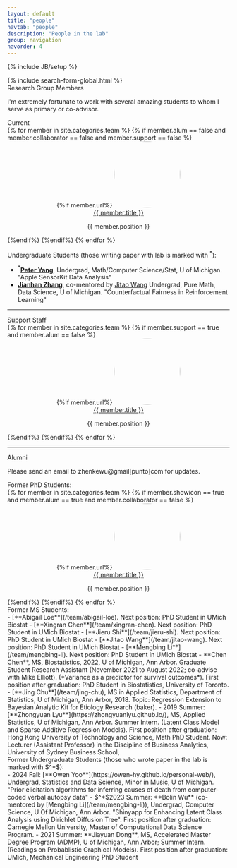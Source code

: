 ```yaml
---
layout: default
title: "people"
navtab: "people"
description: "People in the lab"
group: navigation
navorder: 4
---
```

{% include JB/setup %}

<style>
    img.photo{
          object-fit: cover;
          border-radius: 50%;
          object-position: 10% 10%; 
          width:150px;
          height:150px;
    }
</style>


<div>
{% include search-form-global.html %}
</div> 

<div class="smalltitle text-left">Research Group Members </div>
<div class="bigspacer"></div>

I'm extremely fortunate to work with several amazing students to whom I serve as primary or co-advisor. <br>

<div class="bigspacer"></div>
<div class="smalltitle text-left">Current </div>
<div class="bigspacer"></div>

<div class="row">
    {% for member in site.categories.team %}
    {% if member.alum == false and member.collaborator == false and member.support == false %}
    <div class="col-sm-3" style="text-align: center">
    {%if member.url%}
    <a href="{{ member.url }}"> <img class="photo" src="{{member.image}}"> </a> <br>
    <div class="head media-heading member-name"><a href="{{ member.url }}" class="off">{{ member.title }}</a></div>  
    <p class="note">{{ member.position }}</p>
    </div>
    {%endif%}
    {%endif%}
    {% endfor %}   
</div>

<div class="bigspacer"></div>

Undergraduate Students (those writing paper with lab is marked with $^*$):

- $^*$[**Peter Yang**](https://peteryang.xyz/), Undergrad, Math/Computer Science/Stat, U of Michigan. "Apple SensorKit Data Analysis"
- [**Jianhan Zhang**](https://www.linkedin.com/in/jianhan-zhang-175536231/), co-mentored by [Jitao Wang](/team/jitao-wang) Undergrad, Pure Math, Data Science, U of Michigan. "Counterfactual Fairness in Reinforcement Learning"

<div class="bigspacer"></div>

<hr/>
<div class="bigspacer"></div>
<div class="smalltitle text-left">Support Staff </div>
<div class="bigspacer"></div>

<div class="row">
    {% for member in site.categories.team %}
    {% if member.support == true and member.alum == false %}
    <div class="col-sm-3" style="text-align: center">
    {%if member.url%}
    <a href="{{ member.url }}"> <img class="photo" src="{{member.image}}"> </a> <br>
    <div class="head media-heading member-name"><a href="{{ member.url }}" class="off">{{ member.title }}</a></div>  
    <p class="note">{{ member.position }}</p>
    </div>
    {%endif%}
    {%endif%}
    {% endfor %}    
</div>

<div class="bigspacer"></div>


<hr/>
<div class="bigspacer"></div>
<div class="smalltitle text-left">Alumni </div>
<div class="bigspacer"></div>

Please send an email to zhenkewu@gmail[punto]com for updates.
<br>

<div class="bigspacer"></div>
<div class="smalltitle text-left">Former PhD Students: </div>
<div class="bigspacer"></div>

<div class="row">
    {% for member in site.categories.team %}
    {% if member.showicon == true and member.alum == true and member.collaborator == false %}
    <div class="col-sm-3" style="text-align: center">
    {%if member.url%}
    <a href="{{ member.url }}"> <img class="photo" src="{{member.image}}"> </a> <br>
    <div class="head media-heading member-name"><a href="{{ member.url }}" class="off">{{ member.title }}</a></div>  
    <p class="note">{{ member.position }}</p>
    </div>
    {%endif%}
    {%endif%}
    {% endfor %}    
</div>

<div class="bigspacer"></div>




<div class="bigspacer"></div>
<div class="smalltitle text-left">Former MS Students: </div>
<div class="bigspacer"></div>
- [**Abigail Loe**](/team/abigail-loe). Next position: PhD Student in UMich Biostat
- [**Xingran Chen**](/team/xingran-chen). Next position: PhD Student in UMich Biostat
- [**Jieru Shi**](/team/jieru-shi). Next position: PhD Student in UMich Biostat
- [**Jitao Wang**](/team/jitao-wang). Next position: PhD Student in UMich Biostat
- [**Mengbing Li**](/team/mengbing-li). Next position: PhD Student in UMich Biostat
- **Chen Chen**, MS, Biostatistics, 2022, U of Michigan, Ann Arbor. Graduate Student Research Assistant (November 2021 to August 2022; co-advise with Mike Elliott). (*Variance as a predictor for survival outcomes*). First position after graduation: PhD Student in Biostatistics, University of Toronto.
- [**Jing Chu**](/team/jing-chu), MS in Applied Statistics, Department of Statistics, U of Michigan, Ann Arbor, 2018. Topic: Regression Extension to Bayesian Analytic Kit for Etiology Research (baker).
- 2019 Summer: [**Zhongyuan Lyu**](https://zhongyuanlyu.github.io/), MS, Applied Statistics, U of Michigan, Ann Arbor. Summer Intern. (Latent Class Model and Sparse Additive Regression Models). First position after graduation: Hong Kong University of Technology and Science, Math PhD Student. Now: Lecturer (Assistant Professor) in the Discipline of Business Analytics, University of Sydney Business School,


<div class="bigspacer"></div>
<div class="smalltitle text-left">Former Undergraduate Students (those who wrote paper in the lab is marked with $^*$): </div>
<div class="bigspacer"></div>
- 2024 Fall: [**Owen Yoo**](https://owen-hy.github.io/personal-web/), Undergrad,  Statistics and Data Science, Minor in Music, U of Michigan. "Prior elicitation algorithms for inferring causes of death from computer-coded verbal autopsy data"
- $^*$2023 Summer: **Bolin Wu** (co-mentored by [Mengbing Li](/team/mengbing-li)), Undergrad, Computer Science, U Of Michigan, Ann Arbor. "Shinyapp for Enhancing Latent Class Analysis using Dirichlet Diffusion Tree". First position after graduation: Carnegie Mellon University, Master of Computational Data Science Program. 
- 2021 Summer: **Jiayuan Dong**, MS, Accelerated Master Degree Program (ADMP), U of Michigan, Ann Arbor; Summer Intern. (Readings on Probablistic Graphical Models). First position after graduation: UMich, Mechanical Engineering PhD Student


<!--
<div class="container">
<div class="smalltitle text-left">Research Group Members </div>
<div class="bigspacer"></div>
{% for member in site.categories.team %}
	{% if member.alum == false and member.collaborator == false %}
	    {% cycle 'add rows': '<div class="row">', '', '' %}
			<div class="col-md-9 memberbox">
				<div class="media">
	  				<a class="pull-left" href="{{ member.url }}">
	    				<img class="media-object member-photo" src="{{ member.image }}">
	  				</a>
	 			 	<div class="media-body">
	    				<div class="head media-heading member-name"><a href="{{ member.url }}" class="off">{{ member.title }}</a></div>
	    				<p class="note">{{ member.position }}</p>
						{% if member.cv %}		
						<div class="smallhead">
							CV
						</div>	
						<div class="pad-left note">
							<div class="smallspacer"></div>
							<i class="fa fa-file-text-o fa-fw"></i>			
							<a class="off" href="{{ member.cv }}">{{ member.cv | split: '/' | last }}</a>
						</div>		
						<div class="bigspacer"></div>		
						{% endif %}
	  				</div>
				</div>
	        </div>	  
	    {% cycle 'close rows': '', '', '</div><div class="bigspacer"></div>' %}
	{% endif %}
{% endfor %}
{% cycle 'close rows': '', '</div><div class="bigspacer"></div>', '</div><div class="bigspacer"></div>' %}
</div>

-->
<!--
<hr/>
<div class="title text-center">Collaborators </div>

<div class="container">
<div class="smalltitle text-left">Statisticians </div>
{% for member in site.categories.team %}
	{% if member.field == "stat" and member.collaborator == true %}
	    {% cycle 'add collaborator rows': '<div class="row">', '', '' %}
			<div class="col-md-4 memberbox">
				<div class="media">
	  				<a class="pull-left" href="{{ member.url }}">
	    				<img class="media-object member-photo" src="{{ member.image }}">
	  				</a>
	 			 	<div class="media-body">
	    				<div class="head media-heading member-name"><a href="{{ member.url }}" class="off">{{ member.title }}</a></div>
	    				<p class="note">{{ member.position }}</p>
	  				</div>
				</div>
	        </div>	  
	    {% cycle 'close collaborator rows': '', '', '</div><div class="bigspacer"></div>' %}
	{% endif %}
{% endfor %}
{% cycle 'close collaborator rows': '', '</div><div class="bigspacer"></div>', '</div><div class="bigspacer"></div>' %}
</div>

<div class="bigspacer"></div>
<hr/>
<div class="container">
<div class="smalltitle text-left">Scientists </div>
<div class="bigspacer"></div>

<div class="smalltitle text-left">Childhood Pneumonia </div>
{% for member in site.categories.team %}
	{% if member.field == "pneumonia" and member.collaborator == true%}
	    {% cycle 'add scientist rows': '<div class="row">', '', '' %}
			<div class="col-md-4 memberbox">
				<div class="media">
	  				<a class="pull-left" href="{{ member.url }}">
	    				<img class="media-object member-photo" src="{{ member.image }}">
	  				</a>
	 			 	<div class="media-body">
	    				<div class="head media-heading member-name"><a href="{{ member.url }}" class="off">{{ member.title }}</a></div>
	    				<p class="note">{{ member.position }}</p>
	  				</div>
				</div>
	        </div>	  
	    {% cycle 'close scientist rows': '', '', '</div><div class="bigspacer"></div>' %}
	{% endif %}
{% endfor %}
{% cycle 'close scientist rows': '', '</div><div class="bigspacer"></div>', '</div><div class="bigspacer"></div>' %}

<div class="smalltitle text-left">Autoimmune Diseases and Cancer </div>
{% for member in site.categories.team %}
	{% if member.field == "Autoimmune Diseases and Cancer" and member.collaborator == true%}
	    {% cycle 'add scientist rows': '<div class="row">', '', '' %}
			<div class="col-md-4 memberbox">
				<div class="media">
	  				<a class="pull-left" href="{{ member.url }}">
	    				<img class="media-object member-photo" src="{{ member.image }}">
	  				</a>
	 			 	<div class="media-body">
	    				<div class="head media-heading member-name"><a href="{{ member.url }}" class="off">{{ member.title }}</a></div>
	    				<p class="note">{{ member.position }}</p>
	  				</div>
				</div>
	        </div>	  
	    {% cycle 'close scientist rows': '', '', '</div><div class="bigspacer"></div>' %}
	{% endif %}
{% endfor %}
{% cycle 'close scientist rows': '', '</div><div class="bigspacer"></div>', '</div><div class="bigspacer"></div>' %}

</div>
-->
<!-- comment out the line with /div if there are multiples of three alumni -->

<div class="bigspacer"></div>

